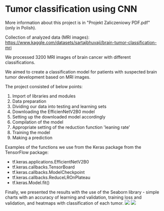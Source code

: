 # Tumor classification using CNN

More information about this project is in "Projekt Zaliczeniowy PDF.pdf" (only in Polish).

Collection of analyzed data (MRI images): https://www.kaggle.com/datasets/sartajbhuvaji/brain-tumor-classification-mri

We processed 3200 MRI images of brain cancer with different classifications.

We aimed to create a classification model for patients with suspected brain tumor development based on MRI images.

The project consisted of below points:
1. Import of libraries and modules
2. Data preparation
3. Dividing our data into testing and learning sets
4. Downloading the EfficienNetV2B0 model
5. Setting up the downloaded model accordingly
6. Compilation of the model
7. Appropriate setting of the reduction function 'leaning rate'
8. Training the model
9. Making a prediction


Examples of the functions we use from the Keras package from the TensorFlow package:

- tf.keras.applications.EfficientNetV2B0 
- tf.keras.callbacks.TensorBoard
- tf.keras.callbacks.ModelCheckpoint
- tf.keras.callbacks.ReduceLROnPlateau
- tf.keras.Model.fit()

Finally, we presented the results with the use of the Seaborn library - simple charts with an accuracy of learning and validation, training loss and validation, and heatmaps with classification of each tumor. 
![](https://github.com/Michello077/tumor-classification-using-CNN/commit/c00cd1c9d0e01f7e6c773c24955ee0a07ce567c8#diff-0dc6fd297b2971c93b8a6d0998710ed4370ae50f5021aa78a45b96e91abcac0b)
![](https://github.com/Michello077/tumor-classification-using-CNN/commit/c00cd1c9d0e01f7e6c773c24955ee0a07ce567c8#diff-8deac688f1ece4ac5d58d602d1f34cf15f8e23d23ea3354f7d0a80229bf5a6e5)
